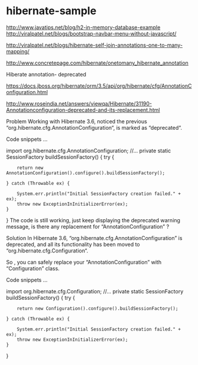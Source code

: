 # hibernate-sample
http://www.javatips.net/blog/h2-in-memory-database-example
http://viralpatel.net/blogs/bootstrap-navbar-menu-without-javascript/

http://viralpatel.net/blogs/hibernate-self-join-annotations-one-to-many-mapping/


http://www.concretepage.com/hibernate/onetomany_hibernate_annotation

Hiberate annotation- deprecated

https://docs.jboss.org/hibernate/orm/3.5/api/org/hibernate/cfg/AnnotationConfiguration.html

http://www.roseindia.net/answers/viewqa/Hibernate/31190-Annotationconfiguration-deprecated-and-its-replacement.html


Problem
Working with Hibernate 3.6, noticed the previous “org.hibernate.cfg.AnnotationConfiguration“, is marked as “deprecated“.

Code snippets …

import org.hibernate.cfg.AnnotationConfiguration;
//...
private static SessionFactory buildSessionFactory() {
	try {

		return new AnnotationConfiguration().configure().buildSessionFactory();

	} catch (Throwable ex) {

		System.err.println("Initial SessionFactory creation failed." + ex);
		throw new ExceptionInInitializerError(ex);
	}
}
The code is still working, just keep displaying the deprecated warning message, is there any replacement for “AnnotationConfiguration” ?

Solution
In Hibernate 3.6, “org.hibernate.cfg.AnnotationConfiguration” is deprecated, and all its functionality has been moved to “org.hibernate.cfg.Configuration“.

So , you can safely replace your “AnnotationConfiguration” with “Configuration” class.

Code snippets …

import org.hibernate.cfg.Configuration;
//...
private static SessionFactory buildSessionFactory() {
	try {

		return new Configuration().configure().buildSessionFactory();

	} catch (Throwable ex) {

		System.err.println("Initial SessionFactory creation failed." + ex);
		throw new ExceptionInInitializerError(ex);
	}
}
